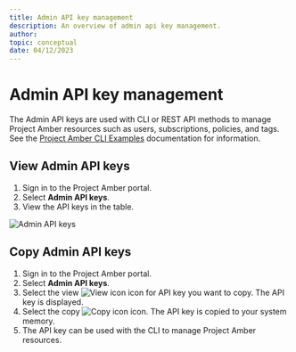 ```yaml
---
title: Admin API key management
description: An overview of admin api key management.
author:
topic: conceptual
date: 04/12/2023
---
```


# Admin API key management

The Admin API keys are used with CLI or REST API methods to manage Project Amber resources such as users, subscriptions, policies, and tags. See the [Project Amber CLI Examples](cli-examples.md) documentation for information.

## View Admin API keys

1. Sign in to the Project Amber portal.
1. Select **Admin API keys**.
1. View the API keys in the table.

![Admin API keys](media/howto-manage-admin-api-keys/admin-api-keys.png)

## Copy Admin API keys

1. Sign in to the Project Amber portal.
1. Select **Admin API keys**.
1. Select the view ![View  icon](media/common-graphics/view-icon.png) icon for API key you want to copy.
    The API key is displayed.
1. Select the copy ![Copy icon](media/common-graphics/copy-icon.png) icon.
    The API key is copied to your system memory.
1. The API key can be used with the CLI to manage Project Amber resources.